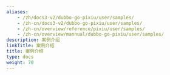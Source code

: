 ```yaml
---
aliases:
    - /zh/docs3-v2/dubbo-go-pixiu/user/samples/
    - /zh-cn/docs3-v2/dubbo-go-pixiu/user/samples/
    - /zh-cn/overview/reference/pixiu/user/samples/
    - /zh-cn/overview/mannual/dubbo-go-pixiu/user/samples/
description: 案例介绍
linkTitle: 案例介绍
title: 案例介绍
type: docs
weight: 70
---
```

